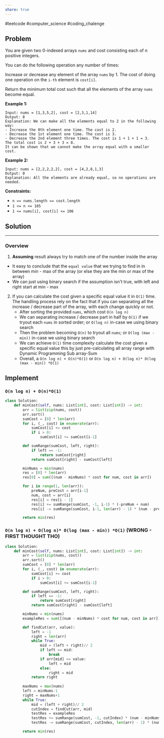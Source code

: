 ```yaml
---
share: true
---
```

#leetcode #computer_science #coding_chalenge

## Problem

You are given two 0-indexed arrays `nums` and cost consisting each of n positive integers.

You can do the following operation any number of times:

Increase or decrease any element of the array `nums` by 1.
The cost of doing one operation on the `i-th` element is `cost[i]`.

Return the minimum total cost such that all the elements of the array `nums` become equal.

 

**Example 1:**
```
Input: nums = [1,3,5,2], cost = [2,3,1,14]
Output: 8
Explanation: We can make all the elements equal to 2 in the following way:
- Increase the 0th element one time. The cost is 2.
- Decrease the 1st element one time. The cost is 3.
- Decrease the 2nd element three times. The cost is 1 + 1 + 1 = 3.
The total cost is 2 + 3 + 3 = 8.
It can be shown that we cannot make the array equal with a smaller cost.
```

**Example 2:**
```
Input: nums = [2,2,2,2,2], cost = [4,2,8,1,3]
Output: 0
Explanation: All the elements are already equal, so no operations are needed.
```

**Constraints:**
- `n == nums.length == cost.length`
- `1 <= n <= 105`
- `1 <= nums[i], cost[i] <= 106`

## Solution

---

### Overview
1. **Assuming** result always try to match one of the number inside the array
- It easy to conclude that the `equal value` that we trying to find in in between min - max of the array (or else they are the min or max of the array)
- We can just using binary search if the assumption isn't true, with left and right start at min - max


2.  If you can calculate the cost given a specific equal value it in `O(1)` time. The handling process rely on the fact that if you can separating all the increase / decrease part of the array, with each change quickly or not.
	- After sorting the provided `nums`, which cost `O(n log n)`
	- We can separating increase / decrease part  in half by `O(1)` if we tryout each `nums` in sorted order; or `O(log n)` in-case we using binary search
	- Then the problem becoming `O(n)` to tryout all `nums`; or `O(log (max - min))` in-case we using binary search
	- We can achieve `O(1)` time complexity calculate the cost given a specific equal value this by just pre-calculating all array range with Dynamic Programming Sub array-Sum
	- Overall, a `O(n log n) + O(n)*O(1)` or `O(n log n) + O(log n)* O(log (max - min)) *O(1)`

## Implement
### `O(n log n) + O(n)*O(1)`
```python
class Solution:
    def minCost(self, nums: List[int], cost: List[int]) -> int:
        arr = list(zip(nums, cost))
        arr.sort()
        sumCost = [0] * len(arr)
        for i, (_, cost) in enumerate(arr):
            sumCost[i] += cost
            if i > 0:
                sumCost[i] += sumCost[i-1]

        def sumRange(sumCost, left, right):
            if left == -1:
                return sumCost[right]
            return sumCost[right] - sumCost[left]

        minNums = min(nums)
        res = [0] * len(arr)
        res[0] = sum([(num - minNums) * cost for num, cost in arr])

        for i in range(1, len(arr)):
            preNum, preCost = arr[i-1]
            num, cost = arr[i]
            res[i] = res[i - 1]
            res[i] += sumRange(sumCost, -1, i-1) * (-preNum + num)
            res[i] -= sumRange(sumCost, i-1, len(arr) - 1) * (num - preNum)

        return min(res)
```

### `O(n log n) + O(log n)* O(log (max - min)) *O(1)` (WRONG - FIRST THOUGHT THO)
```python
class Solution:
    def minCost(self, nums: List[int], cost: List[int]) -> int:
        arr = list(zip(nums, cost))
        arr.sort()
        sumCost = [0] * len(arr)
        for i, (_, cost) in enumerate(arr):
            sumCost[i] += cost
            if i > 0:
                sumCost[i] += sumCost[i-1]

        def sumRange(sumCost, left, right):
            if left == -1:
                return sumCost[right]
            return sumCost[right] - sumCost[left]

        minNums = min(nums)
        exampleRes = sum([(num - minNums) * cost for num, cost in arr])

		def findCut(arr, value):
			left = -1
			right = len(arr)
			while True:
				mid = (left + right)// 2
				if left == mid:
					break
				if arr[mid] <= value:
					left = mid
				else:
					right = mid
			return right
			
        maxNums = max(nums)
		left = minNums-1
		right = maxNums+1
        while True:
	        mid = (left + right)// 2
            cutIndex = findCut(arr, mid)
            testRes = exampleRes
            testRes += sumRange(sumCost, -1, cutIndex) * (num - minNums)
            testRes -= sumRange(sumCost, cutIndex, len(arr) - 1) * (num -  minNums)

        return min(res)
```
